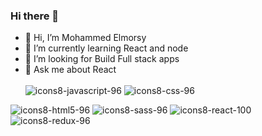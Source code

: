 ### Hi there 👋

- 🔭 Hi, I’m Mohammed Elmorsy
- 🌱 I’m currently learning React and node
- 🤔 I’m looking for Build Full stack apps 
- 💬 Ask me about React <br></br>
![icons8-javascript-96](https://github.com/Mohammed-Elsayed-Elmorsy/Mohammed-Elsayed-Elmorsy/assets/124476206/77b088c9-a6af-4a37-91a8-00aca846a9bb)
![icons8-css-96](https://github.com/Mohammed-Elsayed-Elmorsy/Mohammed-Elsayed-Elmorsy/assets/124476206/ac6d8506-402d-4b89-97e4-2b34369c0d10)

![icons8-html5-96](https://github.com/Mohammed-Elsayed-Elmorsy/Mohammed-Elsayed-Elmorsy/assets/124476206/92cb7a58-34d1-4a4f-9f8e-63dc2266a189)
![icons8-sass-96](https://github.com/Mohammed-Elsayed-Elmorsy/Mohammed-Elsayed-Elmorsy/assets/124476206/6b8261f0-402e-421d-a240-f64bf5556306)
![icons8-react-100](https://github.com/Mohammed-Elsayed-Elmorsy/Mohammed-Elsayed-Elmorsy/assets/124476206/1604eb83-8c20-4a4b-b083-784909c89c33)
![icons8-redux-96](https://github.com/Mohammed-Elsayed-Elmorsy/Mohammed-Elsayed-Elmorsy/assets/124476206/be13eb91-6c0d-4419-94a2-4b3c4cfea969)
